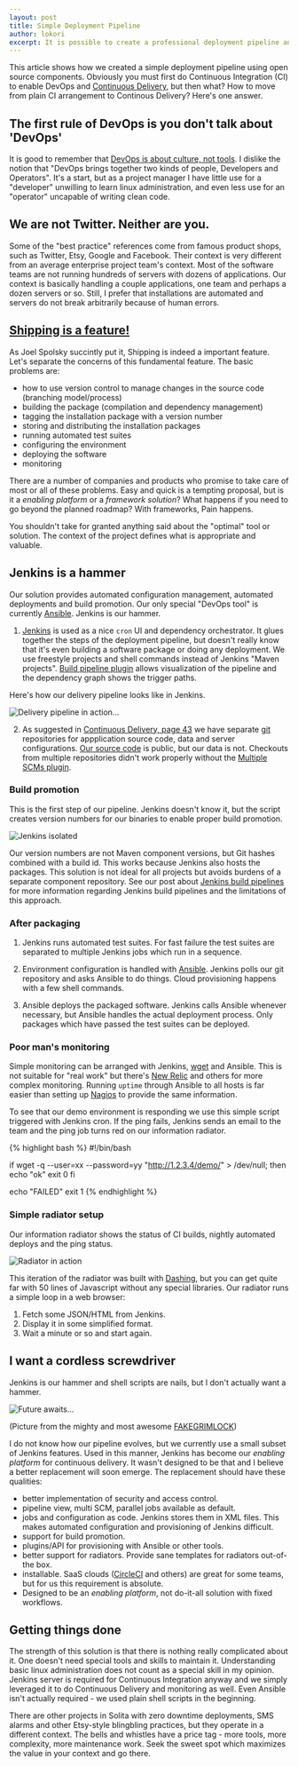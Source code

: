 ```yaml
---
layout: post
title: Simple Deployment Pipeline
author: lokori
excerpt: It is possible to create a professional deployment pipeline and do Continuous Delivery (CD) with few simple tools. When you remove the hype, CD and DevOps are not magic. I will present a real example from our project to show what can be achieved with a minimal effort by ordinary developers. Quite a lot actually.
---
```


This article shows how we created a simple deployment pipeline using open source components. Obviously you must first do Continuous Integration (CI) to enable DevOps and [Continuous Delivery](http://en.wikipedia.org/wiki/Continuous_delivery), but then what? How to move from plain CI arrangement to Continous Delivery? Here's one answer.

## The first rule of DevOps is you don't talk about 'DevOps'

It is good to remember that [DevOps is about culture, not tools](http://www.activestate.com/blog/2014/08/devops-tools-vs-culture). I dislike the notion that "DevOps brings together two kinds of people, Developers and Operators". It's a start, but as a project manager I have little use for a "developer" unwilling to learn linux administration, and even less use for an "operator" uncapable of writing clean code.

## We are not Twitter. Neither are you. 

Some of the "best practice" references come from famous product shops, such as Twitter, Etsy, Google and Facebook. Their context is very different from an
average enterprise project team's context. Most of the software teams are not running hundreds of servers with dozens of applications. Our context is basically
handling a couple applications, one team and perhaps a dozen servers or so. Still, I prefer that installations are automated and servers do not break arbitrarily
because of human errors.

## [Shipping is a feature!](http://www.joelonsoftware.com/items/2009/09/23.html)

As Joel Spolsky succintly put it, Shipping is indeed a important feature. Let's separate the concerns of this fundamental feature. The basic problems are:

* how to use version control to manage changes in the source code (branching model/process)
* building the package (compilation and dependency management)
* tagging the installation package with a version number
* storing and distributing the installation packages 
* running automated test suites
* configuring the environment
* deploying the software
* monitoring

There are a number of companies and products who promise to take care of most or all of these problems. Easy and quick is a tempting proposal, but is it a *enabling platform* or a *framework solution*? What happens if you need to go beyond the planned roadmap? With frameworks, Pain happens. 

You shouldn't take for granted anything said about the "optimal" tool or solution. The context of the project defines what is appropriate and valuable.

## Jenkins is a hammer

Our solution provides automated configuration management, automated deployments and build promotion. Our only special "DevOps tool" is currently 
[Ansible](http://www.ansible.com/home). Jenkins is our hammer. 

1. [Jenkins](http://jenkins-ci.org/) is used as a nice `cron` UI and dependency orchestrator. It glues together the steps of the deployment pipeline, but doesn't really know that it's even building a software package or doing any deployment. We use freestyle projects and shell commands instead of Jenkins "Maven projects". 
[Build pipeline plugin](https://wiki.jenkins-ci.org/display/JENKINS/Build+Pipeline+Plugin) allows visualization of the pipeline and the dependency graph shows the trigger paths. 

Here's how our delivery pipeline looks like in Jenkins.

![Delivery pipeline in action...](/img/simple-cd/aipal-pipeline.png)

2. As suggested in [Continuous Delivery, page 43](http://www.amazon.com/dp/0321601912) we have separate [git](http://git-scm.com/) repositories for appplication source code, data and server configurations. [Our source code](https://github.com/Opetushallitus/aitu) is public, but our data is not. Checkouts from multiple repositories didn't work properly without the [Multiple SCMs plugin](https://wiki.jenkins-ci.org/display/JENKINS/Multiple+SCMs+Plugin). 

### Build promotion

This is the first step of our pipeline. Jenkins doesn't know it, but the script creates version numbers for our binaries to enable proper build promotion. 

![Jenkins isolated](/img/simple-cd/jenkins-job.png)

Our version numbers are not Maven component versions, but Git hashes combined with a build id. This works because Jenkins also hosts the packages. This solution is not ideal for all projects but avoids burdens of a separate component repository. See our post about [Jenkins build pipelines](http://dev.solita.fi/2013/05/30/jenkins-build-pipelines.html) for more information regarding Jenkins build pipelines and the limitations of this approach.

### After packaging

1. Jenkins runs automated test suites. For fast failure the test suites are separated to multiple Jenkins jobs which run in a sequence.

2. Environment configuration is handled with [Ansible](http://www.ansible.com/home). Jenkins polls our git repository and asks Ansible to do things. Cloud provisioning happens with a few shell commands.

3. Ansible deploys the packaged software. Jenkins calls Ansible whenever necessary, but Ansible handles the actual deployment process. Only packages which have passed the test suites can be deployed.

### Poor man's monitoring

Simple monitoring can be arranged with Jenkins, [wget](http://www.gnu.org/software/wget/) and Ansible. This is not suitable for "real work" but there's [New Relic](http://newrelic.com/) and others for more complex monitoring. Running `uptime` through Ansible to all hosts is far easier than setting up [Nagios](http://www.nagios.org/) to provide the same information. 

To see that our demo environment is responding we use this simple script triggered with Jenkins cron. If the ping fails, Jenkins sends an email to the team and the ping job turns red on our information radiator.

{% highlight bash %}
#!/bin/bash

if wget -q --user=xx --password=yy "http://1.2.3.4/demo/" > /dev/null; then
  echo "ok"
  exit 0
fi

echo "FAILED"
exit 1
{% endhighlight %}

### Simple radiator setup

Our information radiator shows the status of CI builds, nightly automated deploys and the ping status.  

![Radiator in action](/img/simple-cd/radiator.jpg)

This iteration of the radiator was built with [Dashing](http://dashing.io/), but you can get quite far with 50 lines of Javascript without any special libraries. Our radiator
runs a simple loop in a web browser:

1. Fetch some JSON/HTML from Jenkins.
2. Display it in some simplified format.
3. Wait a minute or so and start again.


## I want a cordless screwdriver

Jenkins is our hammer and shell scripts are nails, but I don't actually want a hammer. 

![Future awaits...](/img/simple-cd/future-grimlock.jpg)

(Picture from the mighty and most awesome [FAKEGRIMLOCK](http://fakegrimlock.com/))

I do not know how our pipeline evolves, but we currently use a small subset of Jenkins features. Used in this manner, Jenkins has become our *enabling platform* for continuous delivery. It wasn't designed to be that and I believe a better replacement will soon emerge. The replacement should have these qualities:

* better implementation of security and access control. 
* pipeline view, multi SCM, parallel jobs available as default.
* jobs and configuration as code. Jenkins stores them in XML files. This makes automated configuration and provisioning of Jenkins difficult.
* support for build promotion. 
* plugins/API for provisioning with Ansible or other tools. 
* better support for radiators. Provide sane templates for radiators out-of-the box.
* installable. SaaS clouds ([CircleCI](https://circleci.com/) and others) are great for some teams, but for us this requirement is absolute.
* Designed to be an *enabling platform*, not do-it-all solution with fixed workflows. 

## Getting things done

The strength of this solution is that there is nothing really complicated about it. One doesn't need special tools and skills to maintain it. Understanding basic linux administration does not count as a special skill in my opinion. Jenkins server is required for Continuous Integration anyway and we simply leveraged it to do Continuous Delivery and monitoring as well. Even Ansible isn't actually required - we used plain shell scripts in the beginning.

There are other projects in Solita with zero downtime deployments, SMS alarms and other Etsy-style blingbling practices, but they operate in a different context. The bells and whistles have a price tag - more tools, more complexity, more maintenance work. Seek the sweet spot which maximizes the value in your context and go there.

